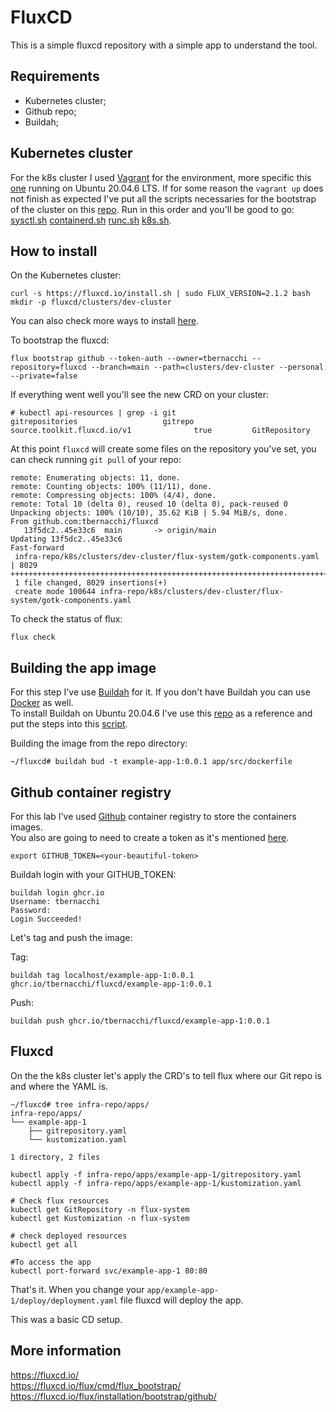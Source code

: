 # FluxCD 

This is a simple fluxcd repository with a simple app to understand the tool.

## Requirements 
* Kubernetes cluster;
* Github repo;
* Buildah;

## Kubernetes cluster 
For the k8s cluster I used [Vagrant](https://www.vagrantup.com/) for the environment, more specific this [one](https://github.com/tbernacchi/vagrant/blob/master/kubeadm-2023/README.md) running on Ubuntu 20.04.6 LTS. If for some reason the `vagrant up` does not finish as expected I've put all the scripts necessaries for the bootstrap of the cluster on this [repo](https://github.com/tbernacchi/scripts-bash/tree/main/scripts/kubeadm-2023). Run in this order and you'll be good to go: [sysctl.sh](https://github.com/tbernacchi/scripts-bash/blob/main/scripts/kubeadm-2023/sysctl.sh) [containerd.sh](https://github.com/tbernacchi/scripts-bash/tree/main/scripts/kubeadm-2023) [runc.sh](https://github.com/tbernacchi/scripts-bash/blob/main/scripts/kubeadm-2023/runc.sh) [k8s.sh](https://github.com/tbernacchi/scripts-bash/blob/main/scripts/kubeadm-2023/k8s.sh).


## How to install

On the Kubernetes cluster:

```
curl -s https://fluxcd.io/install.sh | sudo FLUX_VERSION=2.1.2 bash
mkdir -p fluxcd/clusters/dev-cluster
```

You can also check more ways to install [here](https://fluxcd.io/flux/installation/).

To bootstrap the fluxcd:

```
flux bootstrap github --token-auth --owner=tbernacchi --repository=fluxcd --branch=main --path=clusters/dev-cluster --personal --private=false
```


If everything went well you'll see the new CRD on your cluster:

```
# kubectl api-resources | grep -i git
gitrepositories                   gitrepo      source.toolkit.fluxcd.io/v1              true         GitRepository
```

At this point `fluxcd` will create some files on the repository you've set, you can check running `git pull` of your repo:

```git pull
remote: Enumerating objects: 11, done.
remote: Counting objects: 100% (11/11), done.
remote: Compressing objects: 100% (4/4), done.
remote: Total 10 (delta 0), reused 10 (delta 0), pack-reused 0
Unpacking objects: 100% (10/10), 35.62 KiB | 5.94 MiB/s, done.
From github.com:tbernacchi/fluxcd
   13f5dc2..45e33c6  main       -> origin/main
Updating 13f5dc2..45e33c6
Fast-forward
 infra-repo/k8s/clusters/dev-cluster/flux-system/gotk-components.yaml | 8029 ++++++++++++++++++++++++++++++++++++++++++++++++++++++++++++++++++++++++++++++++++++++++++++++++++++++++++++++++++++++++++++++++++++++
 1 file changed, 8029 insertions(+)
 create mode 100644 infra-repo/k8s/clusters/dev-cluster/flux-system/gotk-components.yaml
```
To check the status of flux:

```
flux check
```

## Building the app image

For this step I've use [Buildah](https://buildah.io/) for it. If you don't have Buildah you can use [Docker](https://docs.docker.com/engine/reference/commandline/build/) as well.  
To install Buildah on Ubuntu 20.04.6 I've use this [repo](https://gist.github.com/sebastianwebber/2c1e9c7df97e05479f22a0d13c00aeca) as a reference and put the steps into this [script](https://github.com/tbernacchi/scripts-bash/blob/main/scripts/kubeadm-2023/install-buildah.sh).


Building the image from the repo directory:

```
~/fluxcd# buildah bud -t example-app-1:0.0.1 app/src/dockerfile
```

## Github container registry

For this lab I've used [Github](https://docs.github.com/en/packages/working-with-a-github-packages-registry/) container registry to store the containers images. </br>
You also are going to need to create a token as it's mentioned [here](https://docs.github.com/en/authentication/keeping-your-account-and-data-secure/managing-your-personal-access-tokens).

```
export GITHUB_TOKEN=<your-beautiful-token>
```

Buildah login with your GITHUB_TOKEN:

```
buildah login ghcr.io
Username: tbernacchi
Password:
Login Succeeded!
```

Let's tag and push the image:

Tag:

```
buildah tag localhost/example-app-1:0.0.1  ghcr.io/tbernacchi/fluxcd/example-app-1:0.0.1
```

Push:

```
buildah push ghcr.io/tbernacchi/fluxcd/example-app-1:0.0.1
```

## Fluxcd 

On the the k8s cluster let's apply the CRD's to tell flux where our Git repo is and where the YAML is.

```
~/fluxcd# tree infra-repo/apps/
infra-repo/apps/
└── example-app-1
    ├── gitrepository.yaml
    └── kustomization.yaml

1 directory, 2 files
```

```
kubectl apply -f infra-repo/apps/example-app-1/gitrepository.yaml
kubectl apply -f infra-repo/apps/example-app-1/kustomization.yaml

# Check flux resources
kubectl get GitRepository -n flux-system 
kubectl get Kustomization -n flux-system

# check deployed resources
kubectl get all
```

```
#To access the app
kubectl port-forward svc/example-app-1 80:80
```

That's it. When you change your `app/example-app-1/deploy/deployment.yaml` file fluxcd will deploy the app. </br>

This was a basic CD setup.

## More information
https://fluxcd.io/ </br> 
https://fluxcd.io/flux/cmd/flux_bootstrap/ </br> 
https://fluxcd.io/flux/installation/bootstrap/github/
